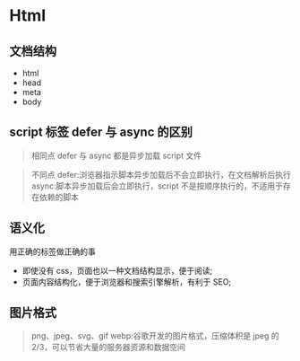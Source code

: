 <!--
 * @Author: your name
 * @Date: 2020-04-28 11:13:34
 * @LastEditTime: 2021-07-27 14:11:20
 * @LastEditors: Please set LastEditors
 * @Description: In User Settings Edit
 * @FilePath: \vue-note\Html\Html.md
 -->

# Html

## 文档结构

- html
- head
- meta
- body

## script 标签 defer 与 async 的区别

> 相同点
> defer 与 async 都是异步加载 script 文件

> 不同点
> defer:浏览器指示脚本异步加载后不会立即执行，在文档解析后执行
> async:脚本异步加载后会立即执行，script 不是按顺序执行的，不适用于存在依赖的脚本

## 语义化

用正确的标签做正确的事

- 即使没有 css，页面也以一种文档结构显示，便于阅读;
- 页面内容结构化，便于浏览器和搜索引擎解析，有利于 SEO;

## 图片格式

> png、jpeg、svg、gif
> webp:谷歌开发的图片格式，压缩体积是 jpeg 的 2/3，可以节省大量的服务器资源和数据空间
